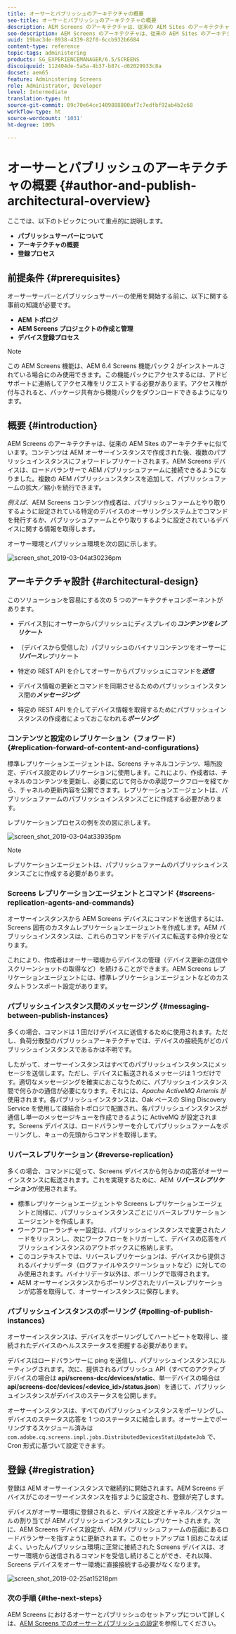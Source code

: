 ```yaml
---
title: オーサーとパブリッシュのアーキテクチャの概要
seo-title: オーサーとパブリッシュのアーキテクチャの概要
description: AEM Screens のアーキテクチャは、従来の AEM Sites のアーキテクチャに似ています。コンテンツは AEM オーサーインスタンスで作成された後、複数のパブリッシュインスタンスにフォワードレプリケートされます。ここでは、オーサーとパブリッシュのアーキテクチャの概要について詳しく説明しています。
seo-description: AEM Screens のアーキテクチャは、従来の AEM Sites のアーキテクチャに似ています。コンテンツは AEM オーサーインスタンスで作成された後、複数のパブリッシュインスタンスにフォワードレプリケートされます。ここでは、オーサーとパブリッシュのアーキテクチャの概要について詳しく説明しています。
uuid: 19bac3de-8938-4339-82f0-6ccb932b6684
content-type: reference
topic-tags: administering
products: SG_EXPERIENCEMANAGER/6.5/SCREENS
discoiquuid: 112404de-5a5a-4b37-b87c-d02029933c8a
docset: aem65
feature: Administering Screens
role: Administrator, Developer
level: Intermediate
translation-type: ht
source-git-commit: 89c70e64ce1409888800af7c7edfbf92ab4b2c68
workflow-type: ht
source-wordcount: '1031'
ht-degree: 100%

---
```



# オーサーとパブリッシュのアーキテクチャの概要 {#author-and-publish-architectural-overview}

ここでは、以下のトピックについて重点的に説明します。

* **パブリッシュサーバーについて**
* **アーキテクチャの概要**
* **登録プロセス**

## 前提条件 {#prerequisites}

オーサーサーバーとパブリッシュサーバーの使用を開始する前に、以下に関する事前の知識が必要です。

* **AEM トポロジ**
* **AEM Screens プロジェクトの作成と管理**
* **デバイス登録プロセス**

>[!NOTE]
>
>この AEM Screens 機能は、AEM 6.4 Screens 機能パック 2 がインストールされている場合にのみ使用できます。この機能パックにアクセスするには、アドビサポートに連絡してアクセス権をリクエストする必要があります。アクセス権が付与されると、パッケージ共有から機能パックをダウンロードできるようになります。

## 概要 {#introduction}

AEM Screens のアーキテクチャは、従来の AEM Sites のアーキテクチャに似ています。コンテンツは AEM オーサーインスタンスで作成された後、複数のパブリッシュインスタンスにフォワードレプリケートされます。AEM Screens デバイスは、ロードバランサーで AEM パブリッシュファームに接続できるようになりました。複数の AEM パブリッシュンスタンスを追加して、パブリッシュファームの拡大／縮小を続行できます。

*例えば*、AEM Screens コンテンツ作成者は、パブリッシュファームとやり取りするように設定されている特定のデバイスのオーサリングシステム上でコマンドを発行するか、パブリッシュファームとやり取りするように設定されているデバイスに関する情報を取得します。

オーサー環境とパブリッシュ環境を次の図に示します。

![screen_shot_2019-03-04at30236pm](assets/screen_shot_2019-03-04at30236pm.png)

## アーキテクチャ設計 {#architectural-design}

このソリューションを容易にする次の 5 つのアーキテクチャコンポーネントがあります。

* デバイス別にオーサーからパブリッシュにディスプレイの&#x200B;***コンテンツをレプリケート***

* （デバイスから受信した）パブリッシュのバイナリコンテンツをオーサーに&#x200B;***リバース***&#x200B;レプリケート
* 特定の REST API を介してオーサーからパブリッシュにコマンドを&#x200B;***送信***
* デバイス情報の更新とコマンドを同期させるためのパブリッシュインスタンス間の&#x200B;***メッセージング***
* 特定の REST API を介してデバイス情報を取得するためにパブリッシュインスタンスの作成者によっておこなわれる&#x200B;***ポーリング***

### コンテンツと設定のレプリケーション（フォワード） {#replication-forward-of-content-and-configurations}

標準レプリケーションエージェントは、Screens チャネルコンテンツ、場所設定、デバイス設定のレプリケーションに使用します。これにより、作成者は、チャネルのコンテンツを更新し、必要に応じて何らかの承認ワークフローを経てから、チャネルの更新内容を公開できます。レプリケーションエージェントは、パブリッシュファームのパブリッシュインスタンスごとに作成する必要があります。

レプリケーションプロセスの例を次の図に示します。

![screen_shot_2019-03-04at33935pm](assets/screen_shot_2019-03-04at33935pm.png)

>[!NOTE]
>
>レプリケーションエージェントは、パブリッシュファームのパブリッシュインスタンスごとに作成する必要があります。

### Screens レプリケーションエージェントとコマンド {#screens-replication-agents-and-commands}

オーサーインスタンスから AEM Screens デバイスにコマンドを送信するには、Screens 固有のカスタムレプリケーションエージェントを作成します。AEM パブリッシュインスタンスは、これらのコマンドをデバイスに転送する仲介役となります。

これにより、作成者はオーサー環境からデバイスの管理（デバイス更新の送信やスクリーンショットの取得など）を続けることができます。AEM Screens レプリケーションエージェントには、標準レプリケーションエージェントなどのカスタムトランスポート設定があります。

### パブリッシュインスタンス間のメッセージング {#messaging-between-publish-instances}

多くの場合、コマンドは 1 回だけデバイスに送信するために使用されます。ただし、負荷分散型のパブリッシュアーキテクチャでは、デバイスの接続先がどのパブリッシュインスタンスであるかは不明です。

したがって、オーサーインスタンスはすべてのパブリッシュインスタンスにメッセージを送信します。ただし、デバイスに転送されるメッセージは 1 つだけです。適切なメッセージングを確実におこなうために、パブリッシュインスタンス間で何らかの通信が必要になります。それには、*Apache ActiveMQ Artemis* が使用されます。各パブリッシュインスタンスは、Oak ベースの Sling Discovery Service を使用して疎結合トポロジで配置され、各パブリッシュインスタンスが通信し単一のメッセージキューを作成できるように ActiveMQ が設定されます。Screens デバイスは、ロードバランサーを介してパブリッシュファームをポーリングし、キューの先頭からコマンドを取得します。

### リバースレプリケーション {#reverse-replication}

多くの場合、コマンドに従って、Screens デバイスから何らかの応答がオーサーインスタンスに転送されます。これを実現するために、AEM ***リバースレプリケーション***&#x200B;が使用されます。

* 標準レプリケーションエージェントや Screens レプリケーションエージェントと同様に、パブリッシュインスタンスごとにリバースレプリケーションエージェントを作成します。
* ワークフローランチャー設定は、パブリッシュインスタンスで変更されたノードをリッスンし、次にワークフローをトリガーして、デバイスの応答をパブリッシュインスタンスのアウトボックスに格納します。
* このコンテキストでは、リバースレプリケーションは、デバイスから提供されるバイナリデータ（ログファイルやスクリーンショットなど）に対してのみ使用されます。バイナリデータ以外は、ポーリングで取得されます。
* AEM オーサーインスタンスからポーリングされたリバースレプリケーションが応答を取得して、オーサーインスタンスに保存します。

### パブリッシュインスタンスのポーリング {#polling-of-publish-instances}

オーサーインスタンスは、デバイスをポーリングしてハートビートを取得し、接続されたデバイスのヘルスステータスを把握する必要があります。

デバイスはロードバランサーに ping を送信し、パブリッシュインスタンスにルーティングされます。次に、提供されるパブリッシュ API（すべてのアクティブデバイスの場合は **api/screens-dcc/devices/static**、単一デバイスの場合は **api/screens-dcc/devices/&lt;device_id>/status.json**）を通じて、パブリッシュインスタンスがデバイスのステータスを公開します。

オーサーインスタンスは、すべてのパブリッシュインスタンスをポーリングし、デバイスのステータス応答を 1 つのステータスに結合します。オーサー上でポーリングするスケジュール済みは `com.adobe.cq.screens.impl.jobs.DistributedDevicesStatiUpdateJob` で、Cron 形式に基づいて設定できます。

## 登録 {#registration}

登録は AEM オーサーインスタンスで継続的に開始されます。AEM Screens デバイスがこのオーサーインスタンスを指すように設定され、登録が完了します。

デバイスがオーサー環境に登録されると、デバイス設定とチャネル／スケジュールの割り当てが AEM パブリッシュインスタンスにレプリケートされます。次に、AEM Screens デバイス設定が、AEM パブリッシュファームの前面にあるロードバランサーを指すように更新されます。このセットアップは 1 回おこなえばよく、いったんパブリッシュ環境に正常に接続された Screens デバイスは、オーサー環境から送信されるコマンドを受信し続けることができ、それ以降、Screens デバイスをオーサー環境に直接接続する必要がなくなります。

![screen_shot_2019-02-25at15218pm](assets/screen_shot_2019-02-25at15218pm.png)

### 次の手順 {#the-next-steps}

AEM Screens におけるオーサーとパブリッシュのセットアップについて詳しくは、[AEM Screens でのオーサーとパブリッシュの設定](author-and-publish.md)を参照してください。
